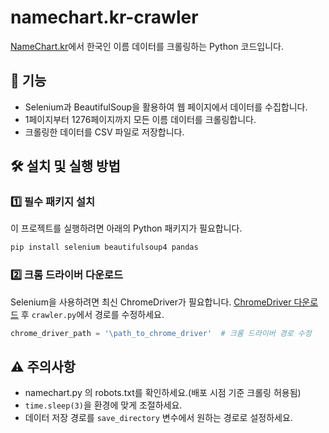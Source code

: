 # namechart.kr-crawler
[NameChart.kr](https://www.namechart.kr/)에서 한국인 이름 데이터를 크롤링하는 Python 코드입니다.


## 📌 기능
- Selenium과 BeautifulSoup을 활용하여 웹 페이지에서 데이터를 수집합니다.
- 1페이지부터 1276페이지까지 모든 이름 데이터를 크롤링합니다.
- 크롤링한 데이터를 CSV 파일로 저장합니다.


## 🛠️ 설치 및 실행 방법

### 1️⃣ 필수 패키지 설치
이 프로젝트를 실행하려면 아래의 Python 패키지가 필요합니다.
```bash
pip install selenium beautifulsoup4 pandas
```

### 2️⃣ 크롬 드라이버 다운로드
Selenium을 사용하려면 최신 ChromeDriver가 필요합니다. [ChromeDriver 다운로드](https://sites.google.com/chromium.org/driver/) 후 `crawler.py`에서 경로를 수정하세요.
```python
chrome_driver_path = '\path_to_chrome_driver'  # 크롬 드라이버 경로 수정
```

## ⚠️ 주의사항
- namechart.py 의 robots.txt를 확인하세요.(배포 시점 기준 크롤링 허용됨)
- `time.sleep(3)`을 환경에 맞게 조절하세요.
- 데이터 저장 경로를 `save_directory` 변수에서 원하는 경로로 설정하세요.

